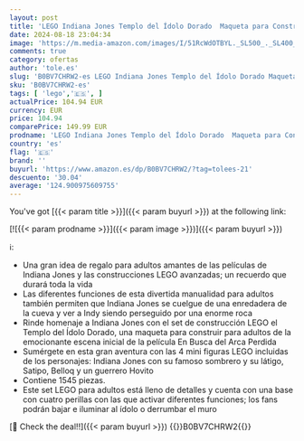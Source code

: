 ```yaml
---
layout: post
title: 'LEGO Indiana Jones Templo del Ídolo Dorado  Maqueta para Construir para Adultos  Película en Busca del Arca Peridda  Set Interactivo con Mini Figuras 77015'
date: 2024-08-18 23:04:34
image: 'https://m.media-amazon.com/images/I/51RcWdOTBYL._SL500_._SL400_.jpg'
comments: true
category: ofertas
author: 'tole.es'
slug: 'B0BV7CHRW2-es LEGO Indiana Jones Templo del Ídolo Dorado Maqueta para...'
sku: 'B0BV7CHRW2-es'
tags: [ 'lego','🇪🇸', ]
actualPrice: 104.94 EUR
currency: EUR
price: 104.94
comparePrice: 149.99 EUR
prodname: 'LEGO Indiana Jones Templo del Ídolo Dorado  Maqueta para Construir para Adultos  Película en Busca del Arca Peridda  Set Interactivo con Mini Figuras 77015'
country: 'es'
flag: '🇪🇸'
brand: ''
buyurl: 'https://www.amazon.es/dp/B0BV7CHRW2/?tag=tolees-21'
descuento: '30.04'
average: '124.900975609755'
---
```


You've got [{{< param title >}}]({{< param buyurl >}}) at the following link:

[![{{< param prodname >}}]({{< param image >}})]({{< param buyurl >}})

ℹ️:

- Una gran idea de regalo para adultos amantes de las películas de Indiana Jones y las construcciones LEGO avanzadas; un recuerdo que durará toda la vida
- Las diferentes funciones de esta divertida manualidad para adultos también permiten que Indiana Jones se cuelgue de una enredadera de la cueva y ver a Indy siendo perseguido por una enorme roca
- Rinde homenaje a Indiana Jones con el set de construcción LEGO el Templo del Ídolo Dorado, una maqueta para construir para adultos de la emocionante escena inicial de la película En Busca del Arca Perdida
- Sumérgete en esta gran aventura con las 4 mini figuras LEGO incluidas de los personajes: Indiana Jones con su famoso sombrero y su látigo, Satipo, Belloq y un guerrero Hovito
- Contiene 1545 piezas.
- Este set LEGO para adultos está lleno de detalles y cuenta con una base con cuatro perillas con las que activar diferentes funciones; los fans podrán bajar e iluminar al ídolo o derrumbar el muro

[🛒 Check the deal!!]({{< param buyurl >}})
{{<world>}}B0BV7CHRW2{{</world>}}
